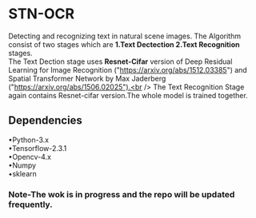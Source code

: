 # STN-OCR
Detecting and recognizing text in natural scene images.
The Algorithm consist of two stages which are **1.Text Dectection 2.Text Recognition** stages.<br /> 
The Text Dection stage uses **Resnet-Cifar** version of Deep Residual Learning for Image Recognition ("https://arxiv.org/abs/1512.03385") and Spatial Transformer Network by Max Jaderberg ("https://arxiv.org/abs/1506.02025").<br />
The Text Recognition Stage again contains Resnet-cifar version.The whole model is trained together.

## Dependencies
•Python-3.x <br />
•Tensorflow-2.3.1 <br />
•Opencv-4.x <br />
•Numpy <br />
•sklearn <br />

### Note-The wok is in progress and the repo will be updated frequently.


